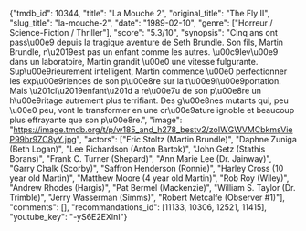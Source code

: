 {"tmdb_id": 10344, "title": "La Mouche 2", "original_title": "The Fly II", "slug_title": "la-mouche-2", "date": "1989-02-10", "genre": ["Horreur / Science-Fiction / Thriller"], "score": "5.3/10", "synopsis": "Cinq ans ont pass\u00e9 depuis la tragique aventure de Seth Brundle. Son fils, Martin Brundle, n\u2019est pas un enfant comme les autres. \u00c9lev\u00e9 dans un laboratoire, Martin grandit \u00e0 une vitesse fulgurante. Sup\u00e9rieurement intelligent, Martin commence \u00e0 perfectionner les exp\u00e9riences de son p\u00e8re sur la t\u00e9l\u00e9portation. Mais \u201cl\u2019enfant\u201d a re\u00e7u de son p\u00e8re un h\u00e9ritage autrement plus terrifiant. Des g\u00e8nes mutants qui, peu \u00e0 peu, vont le transformer en une cr\u00e9ature ignoble et beaucoup plus effrayante que son p\u00e8re.", "image": "https://image.tmdb.org/t/p/w185_and_h278_bestv2/zoIWGWVMCbkmsVieP99br9ZC8yY.jpg", "actors": ["Eric Stoltz (Martin Brundle)", "Daphne Zuniga (Beth Logan)", "Lee Richardson (Anton Bartok)", "John Getz (Stathis Borans)", "Frank C. Turner (Shepard)", "Ann Marie Lee (Dr. Jainway)", "Garry Chalk (Scorby)", "Saffron Henderson (Ronnie)", "Harley Cross (10 year old Martin)", "Matthew Moore (4 year old Martin)", "Rob Roy (Wiley)", "Andrew Rhodes (Hargis)", "Pat Bermel (Mackenzie)", "William S. Taylor (Dr. Trimble)", "Jerry Wasserman (Simms)", "Robert Metcalfe (Observer #1)"], "comments": [], "recommandations_id": [11133, 10306, 12521, 11415], "youtube_key": "-yS6E2EXlnI"}